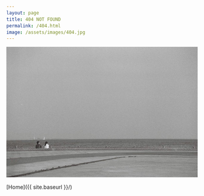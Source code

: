 ```yaml
---
layout: page
title: 404 NOT FOUND
permalink: /404.html
image: /assets/images/404.jpg
---
```


![Kobe port](/assets/images/404.jpg)

[Home]({{ site.baseurl }}/)
